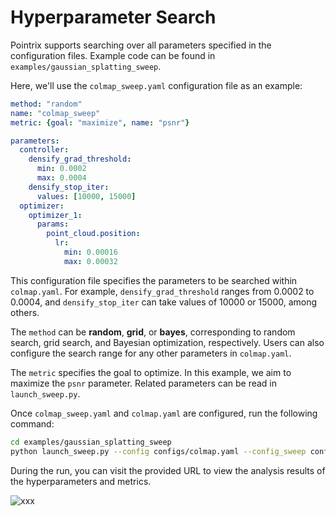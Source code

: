 # Hyperparameter Search

Pointrix supports searching over all parameters specified in the configuration files. Example code can be found in `examples/gaussian_splatting_sweep`. 

Here, we'll use the `colmap_sweep.yaml` configuration file as an example:

```yaml
method: "random"
name: "colmap_sweep"
metric: {goal: "maximize", name: "psnr"}

parameters:
  controller:
    densify_grad_threshold: 
      min: 0.0002
      max: 0.0004
    densify_stop_iter:
      values: [10000, 15000]
  optimizer:
    optimizer_1:
      params:
        point_cloud.position:
          lr: 
            min: 0.00016
            max: 0.00032
```

This configuration file specifies the parameters to be searched within `colmap.yaml`. For example, `densify_grad_threshold` ranges from 0.0002 to 0.0004, and `densify_stop_iter` can take values of 10000 or 15000, among others.

The `method` can be **random**, **grid**, or **bayes**, corresponding to random search, grid search, and Bayesian optimization, respectively. Users can also configure the search range for any other parameters in `colmap.yaml`.

The `metric` specifies the goal to optimize. In this example, we aim to maximize the `psnr` parameter. Related parameters can be read in `launch_sweep.py`.

Once `colmap_sweep.yaml` and `colmap.yaml` are configured, run the following command:

```bash
cd examples/gaussian_splatting_sweep
python launch_sweep.py --config configs/colmap.yaml --config_sweep configs/colmap_sweep.yaml trainer.datapipeline.dataset.data_path=your_data_path trainer.output_path=your_log_path
```

During the run, you can visit the provided URL to view the analysis results of the hyperparameters and metrics.

![xxx](https://github.com/user-attachments/assets/e25ea893-b3ba-4f1d-ae2d-78834588d42c)
